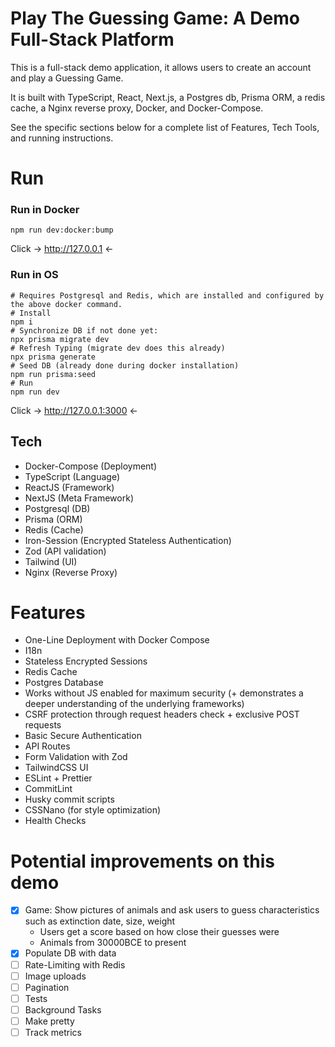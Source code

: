 # Play The Guessing Game: A Demo Full-Stack Platform
This is a full-stack demo application,
it allows users to create an account and play a Guessing Game.

It is built with TypeScript, React, Next.js, a Postgres db, Prisma ORM,
a redis cache, a Nginx reverse proxy, Docker, and Docker-Compose.

See the specific sections below for a complete list of Features,
Tech Tools, and running instructions.

# Run
### Run in Docker
```npm
npm run dev:docker:bump
```
Click -> http://127.0.0.1 <-

### Run in OS
```npm
# Requires Postgresql and Redis, which are installed and configured by the above docker command.
# Install
npm i
# Synchronize DB if not done yet:
npx prisma migrate dev
# Refresh Typing (migrate dev does this already)
npx prisma generate
# Seed DB (already done during docker installation)
npm run prisma:seed
# Run
npm run dev
```
Click -> http://127.0.0.1:3000 <-

## Tech
- Docker-Compose (Deployment)
- TypeScript (Language)
- ReactJS (Framework)
- NextJS (Meta Framework)
- Postgresql (DB)
- Prisma (ORM)
- Redis (Cache)
- Iron-Session (Encrypted Stateless Authentication)
- Zod (API validation)
- Tailwind (UI)
- Nginx (Reverse Proxy)

# Features
- One-Line Deployment with Docker Compose
- I18n
- Stateless Encrypted Sessions
- Redis Cache
- Postgres Database
- Works without JS enabled for maximum security (+ demonstrates a deeper understanding of the underlying frameworks)
- CSRF protection through request headers check + exclusive POST requests
- Basic Secure Authentication
- API Routes
- Form Validation with Zod
- TailwindCSS UI
- ESLint + Prettier
- CommitLint
- Husky commit scripts
- CSSNano (for style optimization)
- Health Checks

# Potential improvements on this demo
- [x] Game: Show pictures of animals and ask users to guess characteristics such as extinction date, size, weight
  - Users get a score based on how close their guesses were
  - Animals from 30000BCE to present
- [x] Populate DB with data
- [ ] Rate-Limiting with Redis
- [ ] Image uploads
- [ ] Pagination
- [ ] Tests
- [ ] Background Tasks
- [ ] Make pretty
- [ ] Track metrics
